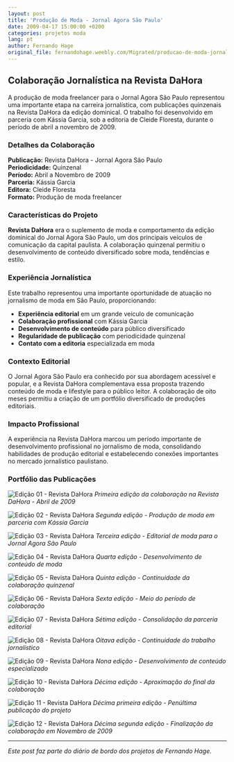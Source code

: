 ```yaml
---
layout: post
title: 'Produção de Moda - Jornal Agora São Paulo'
date: 2009-04-17 15:00:00 +0200
categories: projetos moda
lang: pt
author: Fernando Hage
original_file: fernandohage.weebly.com/Migrated/producao-de-moda-jornal-agora-sao-paulo.html
---
```


## Colaboração Jornalística na Revista DaHora

A produção de moda freelancer para o Jornal Agora São Paulo representou uma importante etapa na carreira jornalística, com publicações quinzenais na Revista DaHora da edição dominical. O trabalho foi desenvolvido em parceria com Kássia Garcia, sob a editoria de Cleide Floresta, durante o período de abril a novembro de 2009.

### Detalhes da Colaboração

**Publicação:** Revista DaHora - Jornal Agora São Paulo  
**Periodicidade:** Quinzenal  
**Período:** Abril a Novembro de 2009  
**Parceria:** Kássia Garcia  
**Editora:** Cleide Floresta  
**Formato:** Produção de moda freelancer


### Características do Projeto

**Revista DaHora** era o suplemento de moda e comportamento da edição dominical do Jornal Agora São Paulo, um dos principais veículos de comunicação da capital paulista. A colaboração quinzenal permitiu o desenvolvimento de conteúdo diversificado sobre moda, tendências e estilo.

### Experiência Jornalística

Este trabalho representou uma importante oportunidade de atuação no jornalismo de moda em São Paulo, proporcionando:

- **Experiência editorial** em um grande veículo de comunicação
- **Colaboração profissional** com Kássia Garcia
- **Desenvolvimento de conteúdo** para público diversificado
- **Regularidade de publicação** com periodicidade quinzenal
- **Contato com a editoria** especializada em moda

### Contexto Editorial

O Jornal Agora São Paulo era conhecido por sua abordagem acessível e popular, e a Revista DaHora complementava essa proposta trazendo conteúdo de moda e lifestyle para o público leitor. A colaboração de oito meses permitiu a criação de um portfólio diversificado de produções editoriais.

### Impacto Profissional

A experiência na Revista DaHora marcou um período importante de desenvolvimento profissional no jornalismo de moda, consolidando habilidades de produção editorial e estabelecendo conexões importantes no mercado jornalístico paulistano.

### Portfólio das Publicações

![Edição 01 - Revista DaHora](/assets/images/2009-04-17-producao-moda-jornal-agora-sao-paulo-01.jpg)
*Primeira edição da colaboração na Revista DaHora - Abril de 2009*

![Edição 02 - Revista DaHora](/assets/images/2009-04-17-producao-moda-jornal-agora-sao-paulo-02.jpg)
*Segunda edição - Produção de moda em parceria com Kássia Garcia*

![Edição 03 - Revista DaHora](/assets/images/2009-04-17-producao-moda-jornal-agora-sao-paulo-03.jpg)
*Terceira edição - Editorial de moda para o Jornal Agora São Paulo*

![Edição 04 - Revista DaHora](/assets/images/2009-04-17-producao-moda-jornal-agora-sao-paulo-04.jpg)
*Quarta edição - Desenvolvimento de conteúdo de moda*

![Edição 05 - Revista DaHora](/assets/images/2009-04-17-producao-moda-jornal-agora-sao-paulo-05.jpg)
*Quinta edição - Continuidade da colaboração quinzenal*

![Edição 06 - Revista DaHora](/assets/images/2009-04-17-producao-moda-jornal-agora-sao-paulo-06.jpg)
*Sexta edição - Meio do período de colaboração*

![Edição 07 - Revista DaHora](/assets/images/2009-04-17-producao-moda-jornal-agora-sao-paulo-07.jpg)
*Sétima edição - Consolidação da parceria editorial*

![Edição 08 - Revista DaHora](/assets/images/2009-04-17-producao-moda-jornal-agora-sao-paulo-08.jpg)
*Oitava edição - Continuidade do trabalho jornalístico*

![Edição 09 - Revista DaHora](/assets/images/2009-04-17-producao-moda-jornal-agora-sao-paulo-09.jpg)
*Nona edição - Desenvolvimento de conteúdo especializado*

![Edição 10 - Revista DaHora](/assets/images/2009-04-17-producao-moda-jornal-agora-sao-paulo-10.jpg)
*Décima edição - Aproximação do final da colaboração*

![Edição 11 - Revista DaHora](/assets/images/2009-04-17-producao-moda-jornal-agora-sao-paulo-11.jpg)
*Décima primeira edição - Penúltima publicação do projeto*

![Edição 12 - Revista DaHora](/assets/images/2009-04-17-producao-moda-jornal-agora-sao-paulo-12.jpg)
*Décima segunda edição - Finalização da colaboração em Novembro de 2009*


---

*Este post faz parte do diário de bordo dos projetos de Fernando Hage.*
